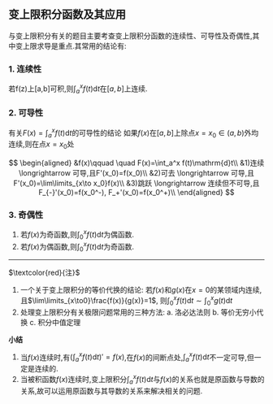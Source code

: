## 变上限积分函数及其应用

与变上限积分有关的题目主要考查变上限积分函数的连续性、可导性及奇偶性,其中变上限求导是重点.其常用的结论有:

### 1. 连续性

若f(z)上[a,b]可积,则$\int_a^xf(t)\mathrm{d}t$在$[a,b]$上连续.

### 2. 可导性

有关$F(x)=\int_a^xf(t)\mathrm{d}t$的可导性的结论
如果$f(x)$在$[a,b]$上除点$x=x_0\in(a,b)$外均连续,则在点$x=x_0$处

$$
\begin{aligned}
	&f(x)\qquad \quad F(x)=\int_a^x f(t)\mathrm{d}t\\
&1)连续 \longrightarrow 可导,且F'(x_0)=f(x_0)\\
&2)可去 \longrightarrow 可导,且F'(x_0)=\lim\limits_{x\to x_0}f(x)\\
&3)跳跃 \longrightarrow 连续但不可导,且F_{-}'(x_0)=f(x_0^-), F_+'(x_0)=f(x_0^+)\\
\end{aligned}
$$

### 3. 奇偶性

1. 若$f(x)$为奇函数,则$\int_0^xf(t)\mathrm{d}t$为偶函数.
2. 若$f(x)$为偶函数,则$\int_0^xf(t)\mathrm{d}t$为奇函数.

---

$\textcolor{red}{注}$

1. 一个关于变上限积分的等价代换的结论:
若$f(x)$和$g(x)$在$x=0$的某领域内连续,且$\lim\limits_{x\to0}\frac{f(x)}{g(x)}=1$, 则$\int_0^xf(t)\mathrm{d}t\sim \int_0^xg(t)\mathrm{d}t$
2. 处理变上限积分有关极限问题常用的三种方法:
a. 洛必达法则
b. 等价无穷小代换
c. 积分中值定理

**小结**

1. 当$f(x)$连续时,有$(\int_a^xf(t)\mathrm{d}t)'=f(x)$,在$f(x)$的间断点处,$\int_a^xf(t)\mathrm{d}t$不一定可导,但一定是连续的.
2. 当被积函数$f(x)$连续时,变上限积分$\int_a^xf(t)\mathrm{d}t$与$f(x)$的关系也就是原函数与导数的关系,故可以运用原函数与其导数的关系来解决相关的问题.
